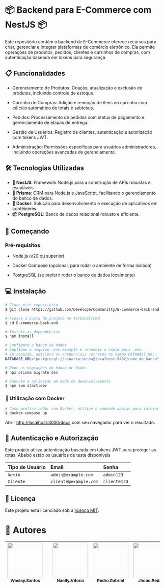 # 📦 Backend para E-Commerce com NestJS 📦

Este repositório contém o backend de E-Commerce oferece recursos para criar, gerenciar e integrar plataformas de comércio eletrônico. Ela permite operações de produtos, pedidos, clientes e carrinhos de compras, com autenticação baseada em tokens para segurança.

## 📋 Funcionalidades

- Gerenciamento de Produtos: Criação, atualização e exclusão de produtos, incluindo controle de estoque.

- Carrinho de Compras: Adição e remoção de itens no carrinho com cálculo automático de totais e subtotais.

- Pedidos: Processamento de pedidos com status de pagamento e gerenciamento de etapas de entrega.

- Gestão de Usuários: Registro de clientes, autenticação e autorização com tokens JWT.

- Administração: Permissões específicas para usuários administradores, incluindo operações avançadas de gerenciamento.

## 🛠 Tecnologias Utilizadas

- **🔴 NestJS**: Framework Node.js para a construção de APIs robustas e escaláveis.
- **🔗 Prisma**: ORM para Node.js e JavaScript, facilitando o gerenciamento do banco de dados.
- **🐳 Docker**: Solução para desenvolvimento e execução de aplicativos em contêineres.
- **📦 PostgreSQL**: Banco de dados relacional robusto e eficiente.

## 🚀 Começando

### Pré-requisitos

- Node.js (v20 ou superior)

- Docker Compose (opcional, para rodar o ambiente de forma isolada)

- PostgreSQL (se preferir rodar o banco de dados localmente)

## 💻 Instalação

```bash
# Clone este repositório
$ git clone https://github.com/DeveloperCommunitty/E-commerce-back-end.git

# Acesse a pasta do projeto no terminal/cmd
$ cd E-commerce-back-end

# Instale as dependências
$ npm install

# Configure o banco de dados
# Duplique o arquivo .env.example e renomeie a cópia para .env.
# Em seguida, adicione as credenciais corretas no campo DATABASE_URL:
DATABASE_URL="postgresql://usuario:senha@localhost:5432/nome_do_banco"

# Rode as migrações do banco de dados
$ npx prisma migrate dev

# Execute a aplicação em modo de desenvolvimento
$ npm run start:dev

```

### 🐳 Utilização com Docker

```bash
# Caso prefira rodar com Docker, utilize o comando abaixo para iniciar o ambiente com Docker Compose
$ docker-compose up
```

Abrir [http://localhost:3000/docs](http://localhost:3000/docs) com seu navegador para ver o resultado.

## 🔑 Autenticação e Autorização

Este projeto utiliza autenticação baseada em tokens JWT para proteger as rotas. Abaixo estão os usuários de teste disponíveis

| Tipo de Usuário | Email                 | Senha        |
| :-------------- | :-------------------- | :----------- |
| `Admin`         | `admin@example.com`   | `admin123`   |
| `Cliente`       | `cliente@example.com` | `cliente123` |

## 📄 Licença

Este projeto está licenciado sob a
[licença MIT](./LICENCE).

# 👥 Autores

| [<img loading="lazy" src="https://avatars.githubusercontent.com/u/93228404?v=4" width=115><br><sub>Wesley Santos</sub>](https://github.com/PHziinn) |     | [<img loading="lazy" src="https://avatars.githubusercontent.com/u/132831751?v=4" width=115><br><sub>Naelly Vitoria</sub>](https://github.com/NaellyV) | [<img loading="lazy" src="https://avatars.githubusercontent.com/u/139777957?v=4" width=115><br><sub>Pedro Gabriel</sub>](https://github.com/LPeter-nm) | [<img loading="lazy" src="https://avatars.githubusercontent.com/u/128644543?v=4" width=115><br><sub>Jhoão Pedro</sub>](https://github.com/Jhopn) | [<img loading="lazy" src="https://avatars.githubusercontent.com/u/101986070?v=4" width=115><br><sub>Leandro Barbosa</sub>](https://github.com/LeandroBarbosa753) |
| :-------------------------------------------------------------------------------------------------------------------------------------------------: | :-: | :---------------------------------------------------------------------------------------------------------------------------------------------------: | :----------------------------------------------------------------------------------------------------------------------------------------------------: | ------------------------------------------------------------------------------------------------------------------------------------------------ | ---------------------------------------------------------------------------------------------------------------------------------------------------------------- |
